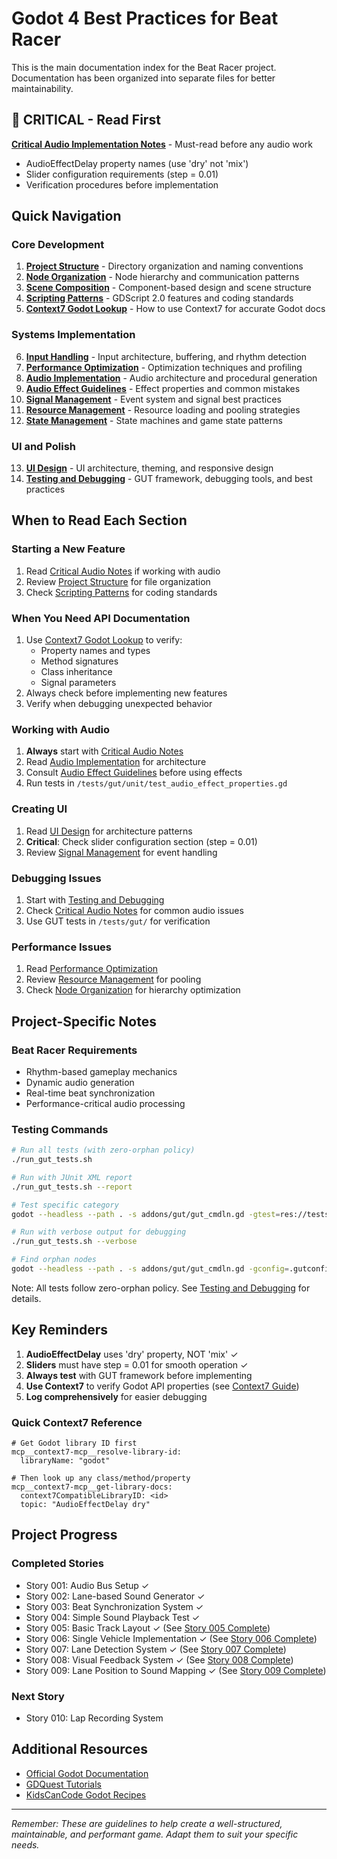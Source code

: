 # Godot 4 Best Practices for Beat Racer

This is the main documentation index for the Beat Racer project. Documentation has been organized into separate files for better maintainability.

## 🚨 CRITICAL - Read First
**[Critical Audio Implementation Notes](docs/critical-audio-notes.md)** - Must-read before any audio work
- AudioEffectDelay property names (use 'dry' not 'mix')
- Slider configuration requirements (step = 0.01)
- Verification procedures before implementation

## Quick Navigation

### Core Development
1. **[Project Structure](docs/project-structure.md)** - Directory organization and naming conventions
2. **[Node Organization](docs/node-organization.md)** - Node hierarchy and communication patterns
3. **[Scene Composition](docs/scene-composition.md)** - Component-based design and scene structure
4. **[Scripting Patterns](docs/scripting-patterns.md)** - GDScript 2.0 features and coding standards
5. **[Context7 Godot Lookup](docs/context7-godot-lookup.md)** - How to use Context7 for accurate Godot docs

### Systems Implementation
6. **[Input Handling](docs/input-handling.md)** - Input architecture, buffering, and rhythm detection
7. **[Performance Optimization](docs/performance-optimization.md)** - Optimization techniques and profiling
8. **[Audio Implementation](docs/audio-implementation.md)** - Audio architecture and procedural generation
9. **[Audio Effect Guidelines](docs/audio-effect-guidelines.md)** - Effect properties and common mistakes
10. **[Signal Management](docs/signal-management.md)** - Event system and signal best practices
11. **[Resource Management](docs/resource-management.md)** - Resource loading and pooling strategies
12. **[State Management](docs/state-management.md)** - State machines and game state patterns

### UI and Polish
13. **[UI Design](docs/ui-design.md)** - UI architecture, theming, and responsive design
14. **[Testing and Debugging](docs/testing-debugging.md)** - GUT framework, debugging tools, and best practices

## When to Read Each Section

### Starting a New Feature
1. Read [Critical Audio Notes](docs/critical-audio-notes.md) if working with audio
2. Review [Project Structure](docs/project-structure.md) for file organization
3. Check [Scripting Patterns](docs/scripting-patterns.md) for coding standards

### When You Need API Documentation
1. Use [Context7 Godot Lookup](docs/context7-godot-lookup.md) to verify:
   - Property names and types
   - Method signatures
   - Class inheritance
   - Signal parameters
2. Always check before implementing new features
3. Verify when debugging unexpected behavior

### Working with Audio
1. **Always** start with [Critical Audio Notes](docs/critical-audio-notes.md)
2. Read [Audio Implementation](docs/audio-implementation.md) for architecture
3. Consult [Audio Effect Guidelines](docs/audio-effect-guidelines.md) before using effects
4. Run tests in `/tests/gut/unit/test_audio_effect_properties.gd`

### Creating UI
1. Read [UI Design](docs/ui-design.md) for architecture patterns
2. **Critical**: Check slider configuration section (step = 0.01)
3. Review [Signal Management](docs/signal-management.md) for event handling

### Debugging Issues
1. Start with [Testing and Debugging](docs/testing-debugging.md)
2. Check [Critical Audio Notes](docs/critical-audio-notes.md) for common audio issues
3. Use GUT tests in `/tests/gut/` for verification

### Performance Issues
1. Read [Performance Optimization](docs/performance-optimization.md)
2. Review [Resource Management](docs/resource-management.md) for pooling
3. Check [Node Organization](docs/node-organization.md) for hierarchy optimization

## Project-Specific Notes

### Beat Racer Requirements
- Rhythm-based gameplay mechanics
- Dynamic audio generation
- Real-time beat synchronization
- Performance-critical audio processing

### Testing Commands
```bash
# Run all tests (with zero-orphan policy)
./run_gut_tests.sh

# Run with JUnit XML report
./run_gut_tests.sh --report

# Test specific category
godot --headless --path . -s addons/gut/gut_cmdln.gd -gtest=res://tests/gut/unit/

# Run with verbose output for debugging
./run_gut_tests.sh --verbose

# Find orphan nodes
godot --headless --path . -s addons/gut/gut_cmdln.gd -gconfig=.gutconfig.json -glog=3
```

Note: All tests follow zero-orphan policy. See [Testing and Debugging](docs/testing-debugging.md) for details.

## Key Reminders

1. **AudioEffectDelay** uses 'dry' property, NOT 'mix' ✓
2. **Sliders** must have step = 0.01 for smooth operation ✓
3. **Always test** with GUT framework before implementing
4. **Use Context7** to verify Godot API properties (see [Context7 Guide](docs/context7-godot-lookup.md))
5. **Log comprehensively** for easier debugging

### Quick Context7 Reference
```
# Get Godot library ID first
mcp__context7-mcp__resolve-library-id:
  libraryName: "godot"

# Then look up any class/method/property
mcp__context7-mcp__get-library-docs:
  context7CompatibleLibraryID: <id>
  topic: "AudioEffectDelay dry"
```

## Project Progress

### Completed Stories
- Story 001: Audio Bus Setup ✓
- Story 002: Lane-based Sound Generator ✓
- Story 003: Beat Synchronization System ✓
- Story 004: Simple Sound Playback Test ✓
- Story 005: Basic Track Layout ✓ (See [Story 005 Complete](docs/story-005-complete.md))
- Story 006: Single Vehicle Implementation ✓ (See [Story 006 Complete](docs/story-006-complete.md))
- Story 007: Lane Detection System ✓ (See [Story 007 Complete](docs/story-007-complete.md))
- Story 008: Visual Feedback System ✓ (See [Story 008 Complete](docs/story-008-complete.md))
- Story 009: Lane Position to Sound Mapping ✓ (See [Story 009 Complete](docs/story-009-complete.md))

### Next Story
- Story 010: Lap Recording System

## Additional Resources

- [Official Godot Documentation](https://docs.godotengine.org/en/stable/)
- [GDQuest Tutorials](https://www.gdquest.com/)
- [KidsCanCode Godot Recipes](https://kidscancode.org/godot_recipes/)

---

*Remember: These are guidelines to help create a well-structured, maintainable, and performant game. Adapt them to suit your specific needs.*